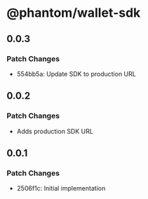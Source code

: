 # @phantom/wallet-sdk

## 0.0.3

### Patch Changes

- 554bb5a: Update SDK to production URL

## 0.0.2

### Patch Changes

- Adds production SDK URL

## 0.0.1

### Patch Changes

- 2506f1c: Initial implementation
